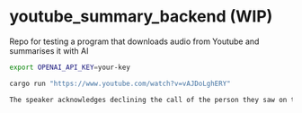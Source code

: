 # youtube_summary_backend (WIP)
Repo for testing a program that downloads audio from Youtube and summarises it with AI

```bash
export OPENAI_API_KEY=your-key
```

```bash
cargo run "https://www.youtube.com/watch?v=vAJDoLghERY"

The speaker acknowledges declining the call of the person they saw on the caller ID. They explain that the time frame for calling back depends on how unpleasant the person is - minor annoyance may get a call back in the next hour, while pushy individuals may not hear back for the rest of the year.
```
